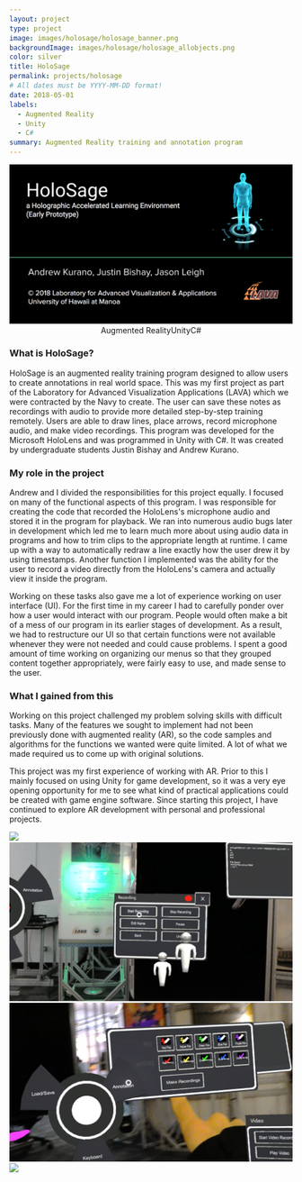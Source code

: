 ```yaml
---
layout: project
type: project
image: images/holosage/holosage_banner.png
backgroundImage: images/holosage/holosage_allobjects.png
color: silver
title: HoloSage
permalink: projects/holosage
# All dates must be YYYY-MM-DD format!
date: 2018-05-01
labels:
  - Augmented Reality
  - Unity
  - C#
summary: Augmented Reality training and annotation program
---
```


<img class="ui huge centered bordered image" src="../images/holosage/holosage_banner.png">

<div style="display: flex; justify-content: center" class="ui large labels">
  <div class="ui basic label">Augmented Reality</div>
  <div class="ui basic label">Unity</div>
  <div class="ui basic label">C#</div>
</div>

### What is HoloSage?

HoloSage is an augmented reality training program designed to allow users to create annotations in real world space. This was my first project as part of the Laboratory for Advanced Visualization Applications (LAVA) which we were contracted by the Navy to create. The user can save these notes as recordings with audio to provide more detailed step-by-step training remotely. Users are able to draw lines, place arrows, record microphone audio, and make video recordings. This program was developed for the Microsoft HoloLens and was programmed in Unity with C#. It was created by undergraduate students Justin Bishay and Andrew Kurano.

### My role in the project

Andrew and I divided the responsibilities for this project equally. I focused on many of the functional aspects of this program. I was responsible for creating the code that recorded the HoloLens's microphone audio and stored it in the program for playback. We ran into numerous audio bugs later in development which led me to learn much more about using audio data in programs and how to trim clips to the appropriate length at runtime. I came up with a way to automatically redraw a line exactly how the user drew it by using timestamps. Another function I implemented was the ability for the user to record a video directly from the HoloLens's camera and actually view it inside the program. 

Working on these tasks also gave me a lot of experience working on user interface (UI). For the first time in my career I had to carefully ponder over how a user would interact with our program. People would often make a bit of a mess of our program in its earlier stages of development. As a result, we had to restructure our UI so that certain functions were not available whenever they were not needed and could cause problems. I spent a good amount of time working on organizing our menus so that they grouped content together appropriately, were fairly easy to use, and made sense to the user.  

### What I gained from this

Working on this project challenged my problem solving skills with difficult tasks. Many of the features we sought to implement had not been previously done with augmented reality (AR), so the code samples and algorithms for the functions we wanted were quite limited. A lot of what we made required us to come up with original solutions.  

This project was my first experience of working with AR. Prior to this I mainly focused on using Unity for game development, so it was a very eye opening opportunity for me to see what kind of practical applications could be created with game engine software. Since starting this project, I have continued to explore AR development with personal and professional projects. 

<div class="ui two column grid">
  <div class="column">
    <img class="ui large bordered image" src="../images/holosage/holosage_drawLAVA.png">
    <img class="ui large bordered image" src="../images/holosage/holosage_recordmenu.png">
  </div>
  <div class="column">
    <img class="ui large bordered image" src="../images/holosage/holosage_toolmenu.png">
    <img class="ui large bordered image" src="../images/holosage/holosage_allobjects.png">
  </div>
</div>